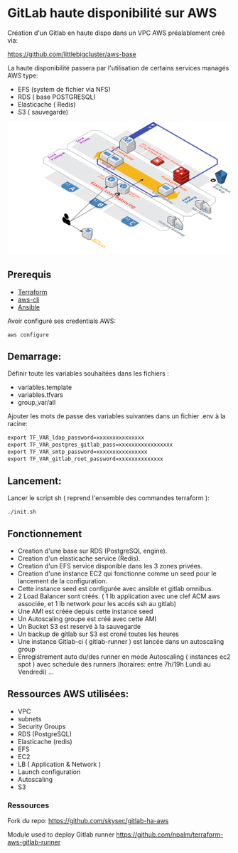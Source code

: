 # GitLab haute disponibilité sur AWS

Création d'un Gitlab en haute dispo dans un VPC AWS préalablement créé via:

https://github.com/littlebigcluster/aws-base

La haute disponibilité passera par l'utilisation de certains services managés AWS type:

* EFS (system de fichier via NFS)
* RDS ( base POSTGRESQL)
* Elasticache ( Redis)
* S3 ( sauvegarde)


![vpc-nat-gateway](img/Gitlab-HA.png)

## Prerequis


* [Terraform](https://www.terraform.io/downloads.html)
* [aws-cli](https://docs.aws.amazon.com/fr_fr/cli/latest/userguide/installing.html)
* [Ansible](https://docs.ansible.com/ansible/latest/installation_guide/intro_installation.html)

Avoir configuré ses credentials AWS:
```
aws configure
```

## Demarrage:

Définir toute les variables souhaitées dans les fichiers :
* variables.template
* variables.tfvars
* group_var/all

Ajouter les mots de passe des variables suivantes dans un fichier .env à la racine:

```
export TF_VAR_ldap_password=xxxxxxxxxxxxxxx
export TF_VAR_postgres_gitlab_pass=xxxxxxxxxxxxxxxxx
export TF_VAR_smtp_password=xxxxxxxxxxxxxxxx
export TF_VAR_gitlab_root_password=xxxxxxxxxxxxxx
```

## Lancement:

Lancer le script sh ( reprend l'ensemble des commandes terraform ):
```
./init.sh
```


## Fonctionnement


* Creation d'une base sur RDS (PostgreSQL engine).
* Creation d'un elasticache service (Redis).
* Creation d'un EFS service disponible dans les 3 zones privées.
* Creation d'une instance EC2 qui fonctionne comme un seed pour le lancement de la configuration.
* Cette instance seed est configurée avec ansible et gitlab omnibus.
* 2 Load Balancer sont créés. ( 1 lb application avec une clef ACM aws associée, et 1 lb network pour les accés ssh au gitlab)
* Une AMI est créée depuis cette instance seed
* Un Autoscaling groupe est créé avec cette AMI
* Un Bucket S3 est reservé à la sauvegarde
* Un backup de gitlab sur S3 est croné toutes les heures
* Une instance Gitlab-ci ( gitlab-runner ) est lancée dans un autoscaling group
* Enregistrement auto du/des runner en mode Autoscaling ( instances ec2 spot ) avec schedule des runners (horaires: entre 7h/19h Lundi au Vendredi) ...

## Ressources AWS utilisées:

* VPC
* subnets
* Security Groups
* RDS (PostgreSQL)
* Elasticache (redis)
* EFS
* EC2
* LB ( Application & Network )
* Launch configuration
* Autoscaling
* S3




### Ressources

Fork du repo:
https://github.com/skysec/gitlab-ha-aws

Module used to deploy Gitlab runner
https://github.com/npalm/terraform-aws-gitlab-runner